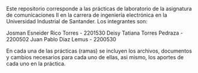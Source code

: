Este repositorio corresponde a las prácticas de laboratorio de la asignatura de comunicaciones II en la carrera de ingeniería electrónica en la Universidad Industrial de Santander.
Los integrantes son:

Josman Esneider Rico Torres - 2201530
Deisy Tatiana Torres Pedraza - 2200502
Juan Pablo Diaz Lemus - 2200530

En cada una de las prácticas (ramas) se incluyen los archivos, documentos y cambios necesarios para cada uno de ellas, asi mismo, los aportes de cada uno en la práctica. 
